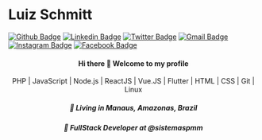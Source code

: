 # Luiz Schmitt

[![Github Badge](https://img.shields.io/badge/-Github-000?style=flat-square&logo=Github&logoColor=white&link=https://github.com/luizschmitt)](https://github.com/luizschmitt)
[![Linkedin Badge](https://img.shields.io/badge/-LinkedIn-blue?style=flat-square&logo=Linkedin&logoColor=white&link=https://www.linkedin.com/in/luizschmitt/)](https://www.linkedin.com/in/luizschmitt/)
[![Twitter Badge](https://img.shields.io/badge/-Twitter-1ca0f1?style=flat-square&labelColor=1ca0f1&logo=twitter&logoColor=white&link=https://twitter.com/lzschmitt)](https://twitter.com/lzschmitt)
[![Gmail Badge](https://img.shields.io/badge/-Gmail-c14438?style=flat-square&logo=Gmail&logoColor=white&link=mailto:luizschmitt.dev@gmail.com)](mailto:luizschmitt.dev@gmail.com)
[![Instagram Badge](https://img.shields.io/badge/-Instagram-C13584?style=flat-square&labelColor=C13584&logo=instagram&logoColor=white&link=https://www.instagram.com/luizschmitt/)](https://www.instagram.com/luizschmitt/)
[![Facebook Badge](https://img.shields.io/badge/-Facebook-1ca0f1?style=flat-square&labelColor=1ca0f1&logo=facebook&logoColor=white&link=https://www.facebook.com/lzschmitt)](https://www.facebook.com/lzschmitt)

<h4 align="center">
  Hi there 👋 Welcome to my profile
</h4>
<p align="center">
  PHP | JavaScript | Node.js | ReactJS | Vue.JS | Flutter | HTML | CSS | Git | Linux
</p>
<h5 align="center">
  📌  Living in <b>Manaus</b>, <b>Amazonas</b>, <b>Brazil</b>  
</h5>
<h5 align="center">💼 FullStack Developer at @sistemaspmm </h5>
